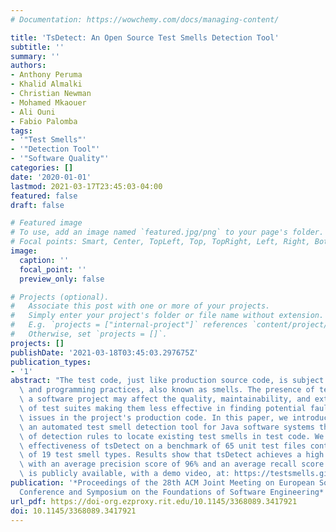 ```yaml
---
# Documentation: https://wowchemy.com/docs/managing-content/

title: 'TsDetect: An Open Source Test Smells Detection Tool'
subtitle: ''
summary: ''
authors:
- Anthony Peruma
- Khalid Almalki
- Christian Newman
- Mohamed Mkaouer
- Ali Ouni
- Fabio Palomba
tags:
- '"Test Smells"'
- '"Detection Tool"'
- '"Software Quality"'
categories: []
date: '2020-01-01'
lastmod: 2021-03-17T23:45:03-04:00
featured: false
draft: false

# Featured image
# To use, add an image named `featured.jpg/png` to your page's folder.
# Focal points: Smart, Center, TopLeft, Top, TopRight, Left, Right, BottomLeft, Bottom, BottomRight.
image:
  caption: ''
  focal_point: ''
  preview_only: false

# Projects (optional).
#   Associate this post with one or more of your projects.
#   Simply enter your project's folder or file name without extension.
#   E.g. `projects = ["internal-project"]` references `content/project/deep-learning/index.md`.
#   Otherwise, set `projects = []`.
projects: []
publishDate: '2021-03-18T03:45:03.297675Z'
publication_types:
- '1'
abstract: "The test code, just like production source code, is subject to bad design\
  \ and programming practices, also known as smells. The presence of test smells in\
  \ a software project may affect the quality, maintainability, and extendability\
  \ of test suites making them less effective in finding potential faults and quality\
  \ issues in the project's production code. In this paper, we introduce tsDetect,\
  \ an automated test smell detection tool for Java software systems that uses a set\
  \ of detection rules to locate existing test smells in test code. We evaluate the\
  \ effectiveness of tsDetect on a benchmark of 65 unit test files containing instances\
  \ of 19 test smell types. Results show that tsDetect achieves a high detection accuracy\
  \ with an average precision score of 96% and an average recall score of 97%. tsDetect\
  \ is publicly available, with a demo video, at: https://testsmells.github.io/"
publication: '*Proceedings of the 28th ACM Joint Meeting on European Software Engineering
  Conference and Symposium on the Foundations of Software Engineering*'
url_pdf: https://doi-org.ezproxy.rit.edu/10.1145/3368089.3417921
doi: 10.1145/3368089.3417921
---
```

